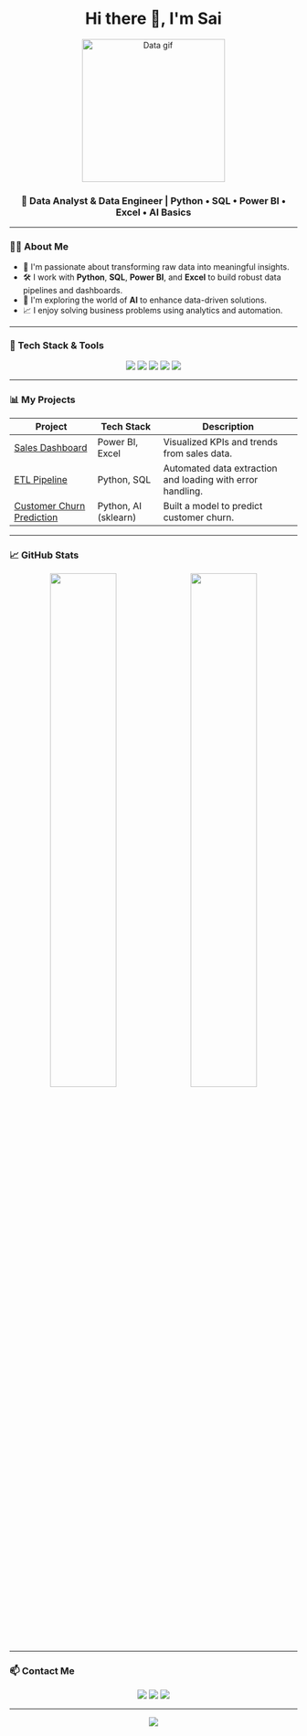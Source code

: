 <h1 align="center">Hi there 👋, I'm Sai</h1>

<p align="center">
  <img src="https://media.giphy.com/media/qgQUggAC3Pfv687qPC/giphy.gif" width="250" alt="Data gif"/>
</p>

<h3 align="center">🚀 Data Analyst & Data Engineer | Python • SQL • Power BI • Excel • AI Basics</h3>

---

### 👨‍💻 About Me

- 🧠 I'm passionate about transforming raw data into meaningful insights.
- 🛠️ I work with **Python**, **SQL**, **Power BI**, and **Excel** to build robust data pipelines and dashboards.
- 🤖 I'm exploring the world of **AI** to enhance data-driven solutions.
- 📈 I enjoy solving business problems using analytics and automation.

---

### 🧰 Tech Stack & Tools

<p align="center">
  <img src="https://img.shields.io/badge/Python-3776AB?style=for-the-badge&logo=python&logoColor=white"/>
  <img src="https://img.shields.io/badge/SQL-025E8C?style=for-the-badge&logo=postgresql&logoColor=white"/>
  <img src="https://img.shields.io/badge/Power%20BI-F2C811?style=for-the-badge&logo=powerbi&logoColor=black"/>
  <img src="https://img.shields.io/badge/Excel-217346?style=for-the-badge&logo=microsoft-excel&logoColor=white"/>
  <img src="https://img.shields.io/badge/AI-Basics-green?style=for-the-badge"/>
</p>

---

### 📊 My Projects

| Project | Tech Stack | Description |
|--------|------------|-------------|
| [Sales Dashboard](https://github.com/yourusername/sales-dashboard) | Power BI, Excel | Visualized KPIs and trends from sales data. |
| [ETL Pipeline](https://github.com/yourusername/etl-pipeline) | Python, SQL | Automated data extraction and loading with error handling. |
| [Customer Churn Prediction](https://github.com/yourusername/churn-model) | Python, AI (sklearn) | Built a model to predict customer churn. |

---

### 📈 GitHub Stats

<p align="center">
  <img src="https://github-readme-stats.vercel.app/api?username=yourusername&show_icons=true&theme=radical" width="48%" />
  <img src="https://github-readme-streak-stats.herokuapp.com/?user=yourusername&theme=radical" width="48%" />
</p>

---

### 📫 Contact Me

<p align="center">
  <a href="mailto:your.email@example.com"><img src="https://img.shields.io/badge/email-D14836?style=for-the-badge&logo=gmail&logoColor=white" /></a>
  <a href="https://www.linkedin.com/in/yourlinkedin/"><img src="https://img.shields.io/badge/LinkedIn-blue?style=for-the-badge&logo=linkedin&logoColor=white"/></a>
  <a href="https://yourportfolio.com"><img src="https://img.shields.io/badge/Portfolio-000?style=for-the-badge&logo=google-chrome&logoColor=white"/></a>
</p>

---

<p align="center">
  <img src="https://capsule-render.vercel.app/api?type=waving&color=gradient&height=100&section=footer"/>
</p>
